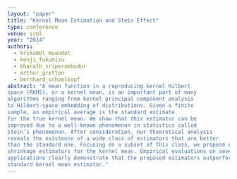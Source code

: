 ```yaml
---
layout: "paper"
title: "Kernel Mean Estimation and Stein Effect"
type: conference
venue: icml
year: "2014"
authors:
  - krikamol_muandet
  - kenji_fukumizu
  - bharath_sriperumbudur
  - arthur_gretton
  - bernhard_schoelkopf
abstract: "A mean function in a reproducing kernel Hilbert
space (RKHS), or a kernel mean, is an important part of many
algorithms ranging from kernel principal component analysis
to Hilbert-space embedding of distributions. Given a finite
sample, an empirical average is the standard estimate
for the true kernel mean. We show that this estimator can be
improved due to a well-known phenomenon in statistics called
Stein’s phenomenon. After consideration, our theoretical analysis
reveals the existence of a wide class of estimators that are better
than the standard one. Focusing on a subset of this class, we propose efficient
shrinkage estimators for the kernel mean. Empirical evaluations on several
applications clearly demonstrate that the proposed estimators outperform the
standard kernel mean estimator."
---
```

